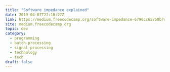 ```yaml
---
title: "Software impedance explained"
date: 2019-04-07T22:10:27Z
link: https://medium.freecodecamp.org/software-impedance-6796cc65758b?source=rss----336d898217ee---4
site: medium.freecodecamp.org
topic: dev
category:
  - programming
  - batch-processing
  - signal-processing
  - technology
  - tech
draft: false
---
```

